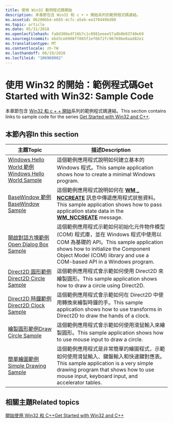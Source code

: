```yaml
---
title: 使用 Win32 範例程式碼開始
description: 本章節包含 Win32 和 c + + 開始系列的範例程式碼連結。
ms.assetid: 062006b4-e665-4c7c-a5eb-ee370449bd98
ms.topic: article
ms.date: 05/31/2018
ms.openlocfilehash: fa8d306edf16b7c1c8981eeee57a8b0b03740e69
ms.sourcegitcommit: ebd3ce6908ff865f1ef66f2fc96769be0aad82e1
ms.translationtype: MT
ms.contentlocale: zh-TW
ms.lasthandoff: 08/19/2020
ms.locfileid: "106968902"
---
```

# <a name="get-started-with-win32-sample-code"></a><span data-ttu-id="4bb4c-103">使用 Win32 的開始：範例程式碼</span><span class="sxs-lookup"><span data-stu-id="4bb4c-103">Get Started with Win32: Sample Code</span></span>

<span data-ttu-id="4bb4c-104">本章節包含 [Win32 和 c + + 開始](learn-to-program-for-windows.md)系列的範例程式碼連結。</span><span class="sxs-lookup"><span data-stu-id="4bb4c-104">This section contains links to sample code for the series [Get Started with Win32 and C++](learn-to-program-for-windows.md).</span></span>

## <a name="in-this-section"></a><span data-ttu-id="4bb4c-105">本節內容</span><span class="sxs-lookup"><span data-stu-id="4bb4c-105">In this section</span></span>



| <span data-ttu-id="4bb4c-106">主題</span><span class="sxs-lookup"><span data-stu-id="4bb4c-106">Topic</span></span>                                                                   | <span data-ttu-id="4bb4c-107">描述</span><span class="sxs-lookup"><span data-stu-id="4bb4c-107">Description</span></span>                                                                                                                                       |
|-------------------------------------------------------------------------|---------------------------------------------------------------------------------------------------------------------------------------------------|
| [<span data-ttu-id="4bb4c-108">Windows Hello World 範例</span><span class="sxs-lookup"><span data-stu-id="4bb4c-108">Windows Hello World Sample</span></span>](windows-hello-world-sample.md)<br/> | <span data-ttu-id="4bb4c-109">這個範例應用程式說明如何建立基本的 Windows 程式。</span><span class="sxs-lookup"><span data-stu-id="4bb4c-109">This sample application shows how to create a minimal Windows program.</span></span><br/>                                                                 |
| [<span data-ttu-id="4bb4c-110">BaseWindow 範例</span><span class="sxs-lookup"><span data-stu-id="4bb4c-110">BaseWindow Sample</span></span>](basewindow-sample.md)<br/>                   | <span data-ttu-id="4bb4c-111">這個範例應用程式說明如何在 [**WM \_ NCCREATE**](/windows/desktop/winmsg/wm-nccreate) 訊息中傳遞應用程式狀態資料。</span><span class="sxs-lookup"><span data-stu-id="4bb4c-111">This sample application shows how to pass application state data in the [**WM\_NCCREATE**](/windows/desktop/winmsg/wm-nccreate) message.</span></span><br/>          |
| [<span data-ttu-id="4bb4c-112">開啟對話方塊範例</span><span class="sxs-lookup"><span data-stu-id="4bb4c-112">Open Dialog Box Sample</span></span>](open-dialog-box-sample.md)<br/>         | <span data-ttu-id="4bb4c-113">這個範例應用程式示範如何初始化元件物件模型 (COM) 程式庫，並在 Windows 程式中使用以 COM 為基礎的 API。</span><span class="sxs-lookup"><span data-stu-id="4bb4c-113">This sample application shows how to initialize the Component Object Model (COM) library and use a COM-based API in a Windows program.</span></span><br/> |
| [<span data-ttu-id="4bb4c-114">Direct2D 圓形範例</span><span class="sxs-lookup"><span data-stu-id="4bb4c-114">Direct2D Circle Sample</span></span>](direct2d-circle-sample.md)<br/>         | <span data-ttu-id="4bb4c-115">這個範例應用程式會示範如何使用 Direct2D 來繪製圓形。</span><span class="sxs-lookup"><span data-stu-id="4bb4c-115">This sample application shows how to draw a circle using Direct2D.</span></span><br/>                                                                     |
| [<span data-ttu-id="4bb4c-116">Direct2D 時鐘範例</span><span class="sxs-lookup"><span data-stu-id="4bb4c-116">Direct2D Clock Sample</span></span>](direct2d-clock-sample.md)<br/>           | <span data-ttu-id="4bb4c-117">這個範例應用程式會示範如何在 Direct2D 中使用轉換來繪製時鐘的手。</span><span class="sxs-lookup"><span data-stu-id="4bb4c-117">This sample application shows how to use transforms in Direct2D to draw the hands of a clock.</span></span><br/>                                          |
| [<span data-ttu-id="4bb4c-118">繪製圓形範例</span><span class="sxs-lookup"><span data-stu-id="4bb4c-118">Draw Circle Sample</span></span>](draw-circle-sample.md)<br/>                 | <span data-ttu-id="4bb4c-119">這個範例應用程式會示範如何使用滑鼠輸入來繪製圓形。</span><span class="sxs-lookup"><span data-stu-id="4bb4c-119">This sample application shows how to use mouse input to draw a circle.</span></span><br/>                                                                 |
| [<span data-ttu-id="4bb4c-120">簡單繪圖範例</span><span class="sxs-lookup"><span data-stu-id="4bb4c-120">Simple Drawing Sample</span></span>](simple-drawing-sample.md)<br/>           | <span data-ttu-id="4bb4c-121">這個範例應用程式是非常簡單的繪圖程式，示範如何使用滑鼠輸入、鍵盤輸入和快速鍵對應表。</span><span class="sxs-lookup"><span data-stu-id="4bb4c-121">This sample application is a very simple drawing program that shows how to use mouse input, keyboard input, and accelerator tables.</span></span><br/>    |



 

## <a name="related-topics"></a><span data-ttu-id="4bb4c-122">相關主題</span><span class="sxs-lookup"><span data-stu-id="4bb4c-122">Related topics</span></span>

<dl> <dt>

[<span data-ttu-id="4bb4c-123">開始使用 Win32 和 C++</span><span class="sxs-lookup"><span data-stu-id="4bb4c-123">Get Started with Win32 and C++</span></span>](learn-to-program-for-windows.md)
</dt> </dl>

 

